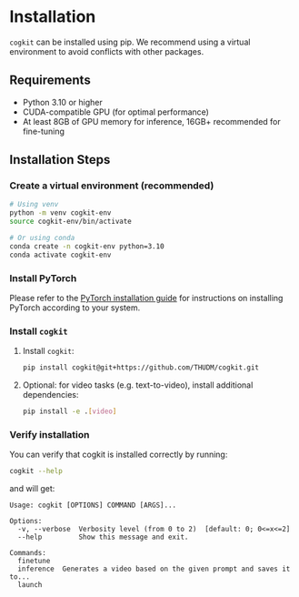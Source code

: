 ---
---

# Installation

`cogkit` can be installed using pip. We recommend using a virtual environment to avoid conflicts with other packages.

## Requirements

- Python 3.10 or higher
- CUDA-compatible GPU (for optimal performance)
- At least 8GB of GPU memory for inference, 16GB+ recommended for fine-tuning

## Installation Steps

### Create a virtual environment (recommended)

```bash
# Using venv
python -m venv cogkit-env
source cogkit-env/bin/activate

# Or using conda
conda create -n cogkit-env python=3.10
conda activate cogkit-env
```

### Install PyTorch

Please refer to the [PyTorch installation guide](https://pytorch.org/get-started/locally/) for instructions on installing PyTorch according to your system.

### Install `cogkit`
<!-- FIXME: Install via pip install cogkit or via clone&local install? -->

1. Install `cogkit`:

   ```bash
   pip install cogkit@git+https://github.com/THUDM/cogkit.git
   ```

2. Optional: for video tasks (e.g. text-to-video), install additional dependencies:

   ```bash
   pip install -e .[video]
   ```

### Verify installation

You can verify that cogkit is installed correctly by running:

```bash
cogkit --help
```

and will get:

```text
Usage: cogkit [OPTIONS] COMMAND [ARGS]...

Options:
  -v, --verbose  Verbosity level (from 0 to 2)  [default: 0; 0<=x<=2]
  --help         Show this message and exit.

Commands:
  finetune
  inference  Generates a video based on the given prompt and saves it to...
  launch
```
